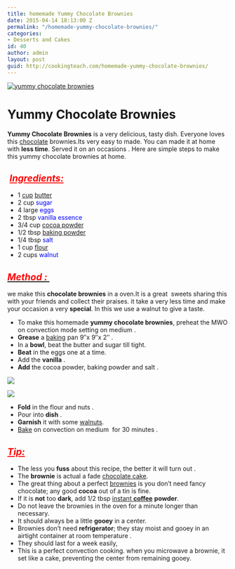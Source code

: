 ```yaml
---
title: homemade Yummy Chocolate Brownies
date: 2015-04-14 18:13:00 Z
permalink: "/homemade-yummy-chocolate-brownies/"
categories:
- Desserts and Cakes
id: 40
author: admin
layout: post
guid: http://cookingteach.com/homemade-yummy-chocolate-brownies/
---
```


[![yummy chocolate brownies](http://3.bp.blogspot.com/-4C6m-0gqsOY/VS1Ovl_DPmI/AAAAAAAAAPU/guT1deRcghA/s1600/1383807047.jpg "yummy chocolate brownies")](http://3.bp.blogspot.com/-4C6m-0gqsOY/VS1Ovl_DPmI/AAAAAAAAAPU/guT1deRcghA/s1600/1383807047.jpg)

# Yummy Chocolate Brownies

**Yummy Chocolate Brownies** is a very delicious, tasty dish. Everyone loves this [chocolate](http://en.wikipedia.org/wiki/Chocolate "Chocolate") brownies.Its very easy to made. You can made it at home with **less time**. Served it on an occasions . Here are simple steps to make this yummy chocolate brownies at home.

##  <span style="color: red;"><span style="text-decoration: underline;">_**Ingredients:**_</span></span>

*   1 [cup](http://en.wikipedia.org/wiki/Measuring_cup "Measuring cup") [butter](http://en.wikipedia.org/wiki/Butter "Butter")
*   2 cup <span style="color: blue;">sugar</span>
*   4 large <span style="color: blue;">eggs</span>
*   2 tbsp <span style="color: blue;">vanilla essence</span>
*   3/4 cup [cocoa powder](http://en.wikipedia.org/wiki/Cocoa_solids "Cocoa solids")
*   1/2 tbsp [baking powder](http://en.wikipedia.org/wiki/Baking_powder "Baking powder")
*   1/4 tbsp <span style="color: blue;">salt</span>
*   1 cup [flour](http://en.wikipedia.org/wiki/Flour "Flour")
*   2 cups <span style="color: blue;">walnut</span>

## <u><span style="color: red;">_**Method :**_ </span></u>

we make this **chocolate brownies** in a oven.It is a great  sweets sharing this with your friends and collect their praises. it take a very less time and make your occasion a very **special**. In this we use a walnut to give a taste.

*   To make this homemade **yummy chocolate brownies**, preheat the MWO on convection mode setting on medium .
*   **Grease** a [baking](http://en.wikipedia.org/wiki/Baking "Baking") pan 9″x 9″x 2″ .
*   In a **bowl**, beat the butter and sugar till tight.
*   **Beat** in the eggs one at a time.
*   Add the **vanilla** .
*   **Add** the cocoa powder, baking powder and salt .

[![](http://1.bp.blogspot.com/-M7pH5OhyvT8/VS4cahCG27I/AAAAAAAAAQA/gbDOojXqlzQ/s1600/mixing-brownies.jpg)](http://1.bp.blogspot.com/-M7pH5OhyvT8/VS4cahCG27I/AAAAAAAAAQA/gbDOojXqlzQ/s1600/mixing-brownies.jpg)

[![](http://3.bp.blogspot.com/-X_wB9WQRQlg/VS4asbN9a5I/AAAAAAAAAP0/qRqbbOFCScM/s1600/brownie-batter-blog.jpg)](http://3.bp.blogspot.com/-X_wB9WQRQlg/VS4asbN9a5I/AAAAAAAAAP0/qRqbbOFCScM/s1600/brownie-batter-blog.jpg)

*   **Fold** in the flour and nuts .
*   Pour into **dish** .
*   **Garnish** it with some [walnuts](http://en.wikipedia.org/wiki/Walnut "Walnut").
*   [Bake](http://en.wikipedia.org/wiki/Casserole "Casserole") on convection on medium  for 30 minutes .

## **<span style="color: red; text-decoration: underline;">_Tip:_</span>**

*   The less you **fuss** about this recipe, the better it will turn out .
*   The **brownie** is actual a fade [chocolate cake](http://en.wikipedia.org/wiki/Chocolate_cake "Chocolate cake").
*   The great thing about a perfect [brownies](http://www.williams-sonoma.com/recipe/dark-chocolate-brownies.html "Dark Chocolate Brownies") is you don’t need fancy chocolate; any good **cocoa** out of a tin is fine.
*   If it is **not** too **dark**, add 1/2 tbsp [instant **coffee**](http://en.wikipedia.org/wiki/Instant_coffee "Instant coffee") **powder**.
*   Do not leave the brownies in the oven for a minute longer than necessary.
*   It should always be a little **gooey** in a center.
*   Brownies don’t need **refrigerator**; they stay moist and gooey in an airtight container at room temperature .
*   They should last for a week easily,
*   This is a perfect convection cooking. when you microwave a brownie, it set like a cake, preventing the center from remaining gooey.
